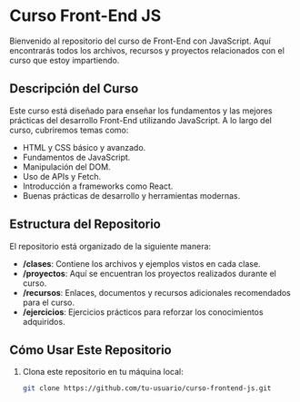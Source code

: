 # Curso Front-End JS

Bienvenido al repositorio del curso de Front-End con JavaScript. Aquí encontrarás todos los archivos, recursos y proyectos relacionados con el curso que estoy impartiendo.

## Descripción del Curso

Este curso está diseñado para enseñar los fundamentos y las mejores prácticas del desarrollo Front-End utilizando JavaScript. A lo largo del curso, cubriremos temas como:

- HTML y CSS básico y avanzado.
- Fundamentos de JavaScript.
- Manipulación del DOM.
- Uso de APIs y Fetch.
- Introducción a frameworks como React.
- Buenas prácticas de desarrollo y herramientas modernas.

## Estructura del Repositorio

El repositorio está organizado de la siguiente manera:

- **/clases**: Contiene los archivos y ejemplos vistos en cada clase.
- **/proyectos**: Aquí se encuentran los proyectos realizados durante el curso.
- **/recursos**: Enlaces, documentos y recursos adicionales recomendados para el curso.
- **/ejercicios**: Ejercicios prácticos para reforzar los conocimientos adquiridos.

## Cómo Usar Este Repositorio

1. Clona este repositorio en tu máquina local:
   ```bash
   git clone https://github.com/tu-usuario/curso-frontend-js.git
